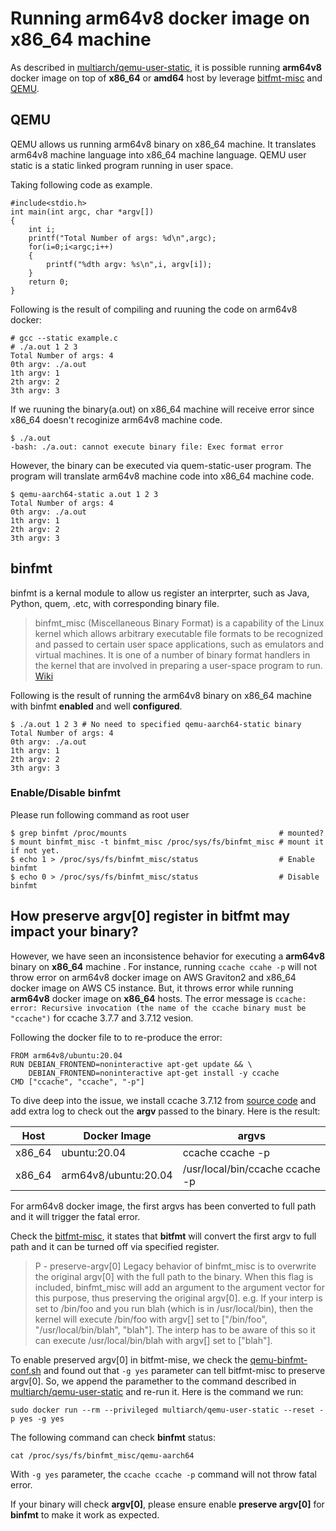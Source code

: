 # Running arm64v8 docker image on x86_64 machine
 
As described in [multiarch/qemu-user-static](https://github.com/multiarch/qemu-user-static), it is possible running **arm64v8** docker image on top of **x86_64** or **amd64** host by leverage [bitfmt-misc](https://www.kernel.org/doc/html/v4.17/admin-guide/binfmt-misc.html) and [QEMU](https://www.qemu.org/).

## QEMU

QEMU allows us running arm64v8 binary on x86_64 machine. It translates arm64v8 machine language into x86_64 machine language. QEMU user static is a static linked program running in user space.

Taking following code as example.

```
#include<stdio.h>
int main(int argc, char *argv[])
{
    int i;
    printf("Total Number of args: %d\n",argc);
    for(i=0;i<argc;i++)
    {
        printf("%dth argv: %s\n",i, argv[i]);
    }
    return 0;
}
```

Following is the result of compiling and ruuning the code on arm64v8 docker:

```
# gcc --static example.c 
# ./a.out 1 2 3
Total Number of args: 4
0th argv: ./a.out
1th argv: 1
2th argv: 2
3th argv: 3
```

If we ruuning the binary(a.out) on x86_64 machine will receive error since x86_64 doesn't recoginize arm64v8 machine code.

```
$ ./a.out
-bash: ./a.out: cannot execute binary file: Exec format error
```
However, the binary can be executed via quem-static-user program. The program will translate arm64v8 machine code into x86_64 machine code.
```
$ qemu-aarch64-static a.out 1 2 3
Total Number of args: 4
0th argv: ./a.out
1th argv: 1
2th argv: 2
3th argv: 3
```

## binfmt

binfmt is a kernal module to allow us register an interprter, such as Java, Python, quem, .etc, with corresponding binary file. 

> binfmt_misc (Miscellaneous Binary Format) is a capability of the Linux kernel which allows arbitrary executable file formats to be recognized and passed to certain user space applications, such as emulators and virtual machines. It is one of a number of binary format handlers in the kernel that are involved in preparing a user-space program to run. [Wiki](https://en.wikipedia.org/wiki/Binfmt_misc)


Following is the result of running the arm64v8 binary on x86_64 machine with binfmt **enabled** and well **configured**.

```
$ ./a.out 1 2 3 # No need to specified qemu-aarch64-static binary
Total Number of args: 4
0th argv: ./a.out
1th argv: 1
2th argv: 2
3th argv: 3
```

### Enable/Disable binfmt

Please run following command as root user
```
$ grep binfmt /proc/mounts                                  # mounted?
$ mount binfmt_misc -t binfmt_misc /proc/sys/fs/binfmt_misc # mount it if not yet.
$ echo 1 > /proc/sys/fs/binfmt_misc/status                  # Enable binfmt
$ echo 0 > /proc/sys/fs/binfmt_misc/status                  # Disable binfmt
```

## How preserve argv[0] register in bitfmt may impact your binary?

However, we have seen an inconsistence behavior for executing a **arm64v8** binary on **x86_64** machine . For instance, running ```ccache ccahe -p``` will not throw error on arm64v8 docker image on AWS Graviton2 and x86_64 docker image on AWS C5 instance. But, it throws error while running **arm64v8** docker image on **x86_64** hosts. The error message is ```ccache: error: Recursive invocation (the name of the ccache binary must be "ccache")``` for ccache 3.7.7 and 3.7.12 vesion.

Following the docker file to to re-produce the error:
```
FROM arm64v8/ubuntu:20.04
RUN DEBIAN_FRONTEND=noninteractive apt-get update && \
    DEBIAN_FRONTEND=noninteractive apt-get install -y ccache
CMD ["ccache", "ccache", "-p"]
```

To dive deep into the issue, we install ccache 3.7.12 from [source code](https://ccache.dev/download.html) and add extra log to check out the __argv__ passed to the binary. Here is the result:

|Host|Docker Image    | argvs       |
|---|------- | ------------|
|x86_64|ubuntu:20.04  | ccache ccache -p|
|x86_64|arm64v8/ubuntu:20.04 | /usr/local/bin/ccache ccache -p|

For arm64v8 docker image, the first argvs has been converted to full path and it will trigger the fatal error.

Check the [bitfmt-misc](https://www.kernel.org/doc/html/v4.17/admin-guide/binfmt-misc.html), it states that **bitfmt** will convert the first argv to full path and it can be turned off via specified register.

> P - preserve-argv[0] Legacy behavior of binfmt_misc is to overwrite the original argv[0] with the full path to the binary. When this flag is included, binfmt_misc will add an argument to the argument vector for this purpose, thus preserving the original argv[0]. e.g. If your interp is set to /bin/foo and you run blah (which is in /usr/local/bin), then the kernel will execute /bin/foo with argv[] set to ["/bin/foo", "/usr/local/bin/blah", "blah"]. The interp has to be aware of this so it can execute /usr/local/bin/blah with argv[] set to ["blah"].


To enable preserved argv[0] in bitfmt-mise, we check the [qemu-binfmt-conf.sh](https://github.com/qemu/qemu/blob/master/scripts/qemu-binfmt-conf.sh) and found out that ```-g yes``` parameter can tell bitfmt-misc to preserve argv[0]. So, we append the paramether to  the command described in [multiarch/qemu-user-static](https://github.com/multiarch/qemu-user-static) and re-run it. Here is the command we run:
```
sudo docker run --rm --privileged multiarch/qemu-user-static --reset -p yes -g yes
```
The following command can check **binfmt** status:
```
cat /proc/sys/fs/binfmt_misc/qemu-aarch64
```

With ```-g yes``` parameter, the ```ccache ccache -p``` command will not throw fatal error.

If your binary will check **argv[0]**, please ensure enable **preserve argv[0]** for **binfmt** to make it work as expected.
